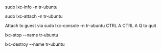 sudo lxc-info -n tr-ubuntu

sudo lxc-attach -n tr-ubuntu

Attach to guest via
sudo lxc-console -n tr-ubuntu
CTRL A CTRL A Q to quit


lxc-stop --name tr-ubuntu

lxc-destroy --name tr-ubuntu
